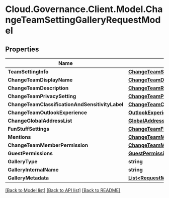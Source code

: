 # Cloud.Governance.Client.Model.ChangeTeamSettingGalleryRequestModel
## Properties

Name | Type | Description | Notes
------------ | ------------- | ------------- | -------------
**TeamSettingInfo** | [**ChangeTeamSettingModel**](ChangeTeamSettingModel.md) |  | [optional] 
**ChangeTeamDisplayName** | [**ChangeTeamDisplayName**](ChangeTeamDisplayName.md) |  | [optional] 
**ChangeTeamDescription** | [**ChangeTeamRequestDescription**](ChangeTeamRequestDescription.md) |  | [optional] 
**ChangeTeamPrivacySetting** | [**ChangeTeamPrivacySetting**](ChangeTeamPrivacySetting.md) |  | [optional] 
**ChangeTeamClassificationAndSensitivityLabel** | [**ChangeTeamClassificationAndSensitivityLabel**](ChangeTeamClassificationAndSensitivityLabel.md) |  | [optional] 
**ChangeTeamOutlookExperience** | [**OutlookExperience**](OutlookExperience.md) |  | [optional] 
**ChangeGlobalAddressList** | [**GlobalAddressList**](GlobalAddressList.md) |  | [optional] 
**FunStuffSettings** | [**ChangeTeamFunStuff**](ChangeTeamFunStuff.md) |  | [optional] 
**Mentions** | [**ChangeTeamMentions**](ChangeTeamMentions.md) |  | [optional] 
**ChangeTeamMemberPermission** | [**ChangeTeamMemberPermission**](ChangeTeamMemberPermission.md) |  | [optional] 
**GuestPermissions** | [**GuestPermissions**](GuestPermissions.md) |  | [optional] 
**GalleryType** | **string** |  | [optional] 
**GalleryInternalName** | **string** |  | [optional] 
**GalleryMetadata** | [**List&lt;RequestMetadata&gt;**](RequestMetadata.md) |  | [optional] 

[[Back to Model list]](../README.md#documentation-for-models) [[Back to API list]](../README.md#documentation-for-api-endpoints) [[Back to README]](../README.md)

